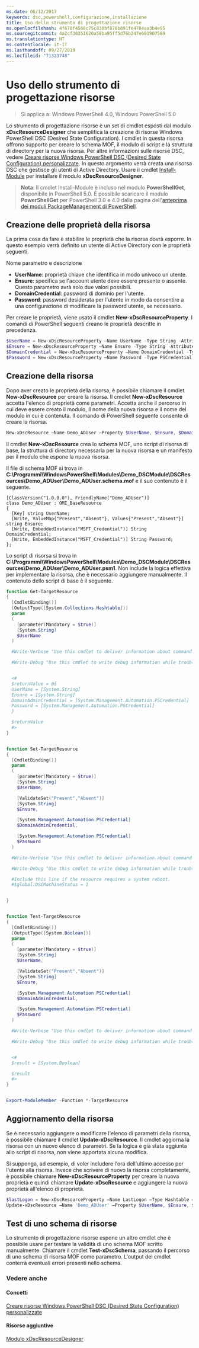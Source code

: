 ```yaml
---
ms.date: 06/12/2017
keywords: dsc,powershell,configurazione,installazione
title: Uso dello strumento di progettazione risorse
ms.openlocfilehash: 4f678f4586c75c830bf876b891fe4784aa3b4e95
ms.sourcegitcommit: 4a2cf30351620a58ba95ff5d76b247e601907589
ms.translationtype: HT
ms.contentlocale: it-IT
ms.lasthandoff: 09/27/2019
ms.locfileid: "71323748"
---
```

# <a name="using-the-resource-designer-tool"></a>Uso dello strumento di progettazione risorse

> Si applica a: Windows PowerShell 4.0, Windows PowerShell 5.0

Lo strumento di progettazione risorse è un set di cmdlet esposti dal modulo **xDscResourceDesigner** che semplifica la creazione di risorse Windows PowerShell DSC (Desired State Configuration). I cmdlet in questa risorsa offrono supporto per creare lo schema MOF, il modulo di script e la struttura di directory per la nuova risorsa. Per altre informazioni sulle risorse DSC, vedere [Creare risorse Windows PowerShell DSC (Desired State Configuration) personalizzate](authoringResource.md).
In questo argomento verrà creata una risorsa DSC che gestisce gli utenti di Active Directory.
Usare il cmdlet [Install-Module](/powershell/module/PowershellGet/Install-Module) per installare il modulo **xDscResourceDesigner**.

>**Nota**: Il cmdlet Install-Module è incluso nel modulo **PowerShellGet**, disponibile in PowerShell 5.0. È possibile scaricare il modulo **PowerShellGet** per PowerShell 3.0 e 4.0 dalla pagina dell'[anteprima dei moduli PackageManagement di PowerShell](https://www.microsoft.com/en-us/download/details.aspx?id=49186).

## <a name="creating-resource-properties"></a>Creazione delle proprietà della risorsa
La prima cosa da fare è stabilire le proprietà che la risorsa dovrà esporre. In questo esempio verrà definito un utente di Active Directory con le proprietà seguenti.

Nome parametro e descrizione
* **UserName**: proprietà chiave che identifica in modo univoco un utente.
* **Ensure**: specifica se l'account utente deve essere presente o assente. Questo parametro avrà solo due valori possibili.
* **DomainCredential**: password di dominio per l'utente.
* **Password**: password desiderata per l'utente in modo da consentire a una configurazione di modificare la password utente, se necessario.

Per creare le proprietà, viene usato il cmdlet **New-xDscResourceProperty**. I comandi di PowerShell seguenti creano le proprietà descritte in precedenza.

```powershell
$UserName = New-xDscResourceProperty –Name UserName -Type String -Attribute Key
$Ensure = New-xDscResourceProperty –Name Ensure -Type String -Attribute Write –ValidateSet "Present", "Absent"
$DomainCredential = New-xDscResourceProperty –Name DomainCredential -Type PSCredential -Attribute Write
$Password = New-xDscResourceProperty –Name Password -Type PSCredential -Attribute Write
```

## <a name="create-the-resource"></a>Creazione della risorsa

Dopo aver creato le proprietà della risorsa, è possibile chiamare il cmdlet **New-xDscResource** per creare la risorsa. Il cmdlet **New-xDscResource** accetta l'elenco di proprietà come parametri. Accetta anche il percorso in cui deve essere creato il modulo, il nome della nuova risorsa e il nome del modulo in cui è contenuta. Il comando di PowerShell seguente consente di creare la risorsa.

```powershell
New-xDscResource –Name Demo_ADUser –Property $UserName, $Ensure, $DomainCredential, $Password –Path 'C:\Program Files\WindowsPowerShell\Modules' –ModuleName Demo_DSCModule
```

Il cmdlet **New-xDscResource** crea lo schema MOF, uno script di risorsa di base, la struttura di directory necessaria per la nuova risorsa e un manifesto per il modulo che espone la nuova risorsa.

Il file di schema MOF si trova in **C:\Programmi\WindowsPowerShell\Modules\Demo_DSCModule\DSCResources\Demo_ADUser\Demo_ADUser.schema.mof** e il suo contenuto è il seguente.

```
[ClassVersion("1.0.0.0"), FriendlyName("Demo_ADUser")]
class Demo_ADUser : OMI_BaseResource
{
  [Key] string UserName;
  [Write, ValueMap{"Present","Absent"}, Values{"Present","Absent"}] string Ensure;
  [Write, EmbeddedInstance("MSFT_Credential")] String DomainCredential;
  [Write, EmbeddedInstance("MSFT_Credential")] String Password;
};
```

Lo script di risorsa si trova in **C:\Programmi\WindowsPowerShell\Modules\Demo_DSCModule\DSCResources\Demo_ADUser\Demo_ADUser.psm1**. Non include la logica effettiva per implementare la risorsa, che è necessario aggiungere manualmente. Il contenuto dello script di base è il seguente.

```powershell
function Get-TargetResource
{
  [CmdletBinding()]
  [OutputType([System.Collections.Hashtable])]
  param
  (
    [parameter(Mandatory = $true)]
    [System.String]
    $UserName
  )

  #Write-Verbose "Use this cmdlet to deliver information about command processing."

  #Write-Debug "Use this cmdlet to write debug information while troubleshooting."


  <#
  $returnValue = @{
  UserName = [System.String]
  Ensure = [System.String]
  DomainAdminCredential = [System.Management.Automation.PSCredential]
  Password = [System.Management.Automation.PSCredential]
  }

  $returnValue
  #>
}


function Set-TargetResource
{
  [CmdletBinding()]
  param
  (
    [parameter(Mandatory = $true)]
    [System.String]
    $UserName,

    [ValidateSet("Present","Absent")]
    [System.String]
    $Ensure,

    [System.Management.Automation.PSCredential]
    $DomainAdminCredential,

    [System.Management.Automation.PSCredential]
    $Password
  )

  #Write-Verbose "Use this cmdlet to deliver information about command processing."

  #Write-Debug "Use this cmdlet to write debug information while troubleshooting."

  #Include this line if the resource requires a system reboot.
  #$global:DSCMachineStatus = 1


}


function Test-TargetResource
{
  [CmdletBinding()]
  [OutputType([System.Boolean])]
  param
  (
    [parameter(Mandatory = $true)]
    [System.String]
    $UserName,

    [ValidateSet("Present","Absent")]
    [System.String]
    $Ensure,

    [System.Management.Automation.PSCredential]
    $DomainAdminCredential,

    [System.Management.Automation.PSCredential]
    $Password
  )

  #Write-Verbose "Use this cmdlet to deliver information about command processing."

  #Write-Debug "Use this cmdlet to write debug information while troubleshooting."


  <#
  $result = [System.Boolean]

  $result
  #>
}


Export-ModuleMember -Function *-TargetResource
```

## <a name="updating-the-resource"></a>Aggiornamento della risorsa

Se è necessario aggiungere o modificare l'elenco di parametri della risorsa, è possibile chiamare il cmdlet **Update-xDscResource**. Il cmdlet aggiorna la risorsa con un nuovo elenco di parametri. Se la logica è già stata aggiunta allo script di risorsa, non viene apportata alcuna modifica.

Si supponga, ad esempio, di voler includere l'ora dell'ultimo accesso per l'utente alla risorsa. Invece che scrivere di nuovo la risorsa completamente, è possibile chiamare **New-xDscResourceProperty** per creare la nuova proprietà e quindi chiamare **Update-xDscResource** e aggiungere la nuova proprietà all'elenco di proprietà.

```powershell
$lastLogon = New-xDscResourceProperty –Name LastLogon –Type Hashtable –Attribute Write –Description "For mapping users to their last log on time"
Update-xDscResource –Name 'Demo_ADUser' –Property $UserName, $Ensure, $DomainCredential, $Password, $lastLogon -Force
```

## <a name="testing-a-resource-schema"></a>Test di uno schema di risorse

Lo strumento di progettazione risorse espone un altro cmdlet che è possibile usare per testare la validità di uno schema MOF scritto manualmente. Chiamare il cmdlet **Test-xDscSchema**, passando il percorso di uno schema di risorsa MOF come parametro. L'output del cmdlet conterrà eventuali errori presenti nello schema.

### <a name="see-also"></a>Vedere anche

#### <a name="concepts"></a>Concetti
[Creare risorse Windows PowerShell DSC (Desired State Configuration) personalizzate](authoringResource.md)

#### <a name="other-resources"></a>Risorse aggiuntive
[Modulo xDscResourceDesigner](https://www.powershellgallery.com/packages/xDscResourceDesigner/1.12.0.0)
